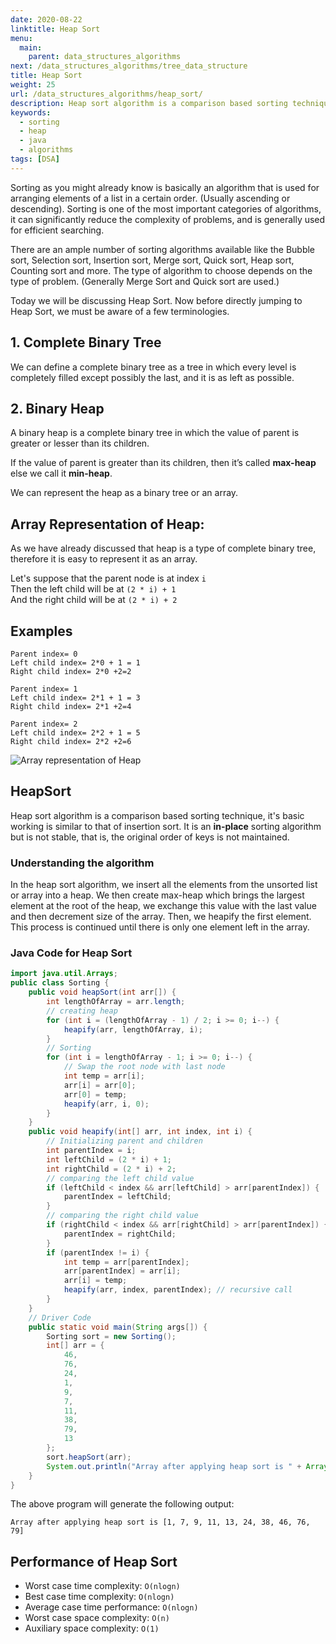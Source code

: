 ```yaml
---
date: 2020-08-22
linktitle: Heap Sort
menu:
  main:
    parent: data_structures_algorithms
next: /data_structures_algorithms/tree_data_structure
title: Heap Sort
weight: 25
url: /data_structures_algorithms/heap_sort/
description: Heap sort algorithm is a comparison based sorting technique, it's basic working is similar to that of insertion sort. It is an in-place sorting algorithm.
keywords:
  - sorting
  - heap
  - java
  - algorithms
tags: [DSA]
---
```

Sorting as you might already know is basically an algorithm that is used for arranging elements of a list in a certain order. (Usually ascending or descending). Sorting is one of the most important categories of algorithms, it can significantly reduce the complexity of problems, and is generally used for efficient searching.

There are an ample number of sorting algorithms available like the Bubble sort, Selection sort, Insertion sort, Merge sort, Quick sort, Heap sort, Counting sort and more. The type of algorithm to choose depends on the type of problem. (Generally Merge Sort and Quick sort are used.)

Today we will be discussing Heap Sort. Now before directly jumping to Heap Sort, we must be aware of a few terminologies.

## 1. Complete Binary Tree
We can define a complete binary tree as a tree in which every level is completely filled except possibly the last, and it is as left as possible.

## 2. Binary Heap
A binary heap is a complete binary tree in which the value of parent is greater or lesser than its children.

If the value of parent is greater than its children, then it’s called **max-heap** else we call it **min-heap**.

We can represent the heap as a binary tree or an array.

## Array Representation of Heap:
As we have already discussed that heap is a type of complete binary tree, therefore it is easy to represent it as an array.

Let's suppose that the parent node is at index `i`  
Then the left child will be at `(2 * i) + 1`  
And the right child will be at `(2 * i) + 2`  

## Examples
`Parent index= 0`  
`Left child index= 2*0 + 1 = 1`  
`Right child index= 2*0 +2=2`  

`Parent index= 1`  
`Left child index= 2*1 + 1 = 3`  
`Right child index= 2*1 +2=4`  

`Parent index= 2`  
`Left child index= 2*2 + 1 = 5`  
`Right child index= 2*2 +2=6`  

![Array representation of Heap](/images/DSA/heap-array.png "Array representation of Heap")

## HeapSort
Heap sort algorithm is a comparison based sorting technique, it's basic working is similar to that of insertion sort. It is an **in-place** sorting algorithm but is not stable, that is, the original order of keys is not maintained. 

### Understanding the algorithm
In the heap sort algorithm, we insert all the elements from the unsorted list or array into a heap. We then create max-heap which brings the largest element at the root of the heap, we exchange this value with the last value and then decrement size of the array. Then, we heapify the first element. This process is continued until there is only one element left in the array.

### Java Code for Heap Sort
```java
import java.util.Arrays;
public class Sorting {
    public void heapSort(int arr[]) {
        int lengthOfArray = arr.length;
        // creating heap
        for (int i = (lengthOfArray - 1) / 2; i >= 0; i--) {
            heapify(arr, lengthOfArray, i);
        }
        // Sorting
        for (int i = lengthOfArray - 1; i >= 0; i--) {
            // Swap the root node with last node
            int temp = arr[i];
            arr[i] = arr[0];
            arr[0] = temp;
            heapify(arr, i, 0);
        }
    }
    public void heapify(int[] arr, int index, int i) {
        // Initializing parent and children
        int parentIndex = i;
        int leftChild = (2 * i) + 1;
        int rightChild = (2 * i) + 2;
        // comparing the left child value
        if (leftChild < index && arr[leftChild] > arr[parentIndex]) {
            parentIndex = leftChild;
        }
        // comparing the right child value
        if (rightChild < index && arr[rightChild] > arr[parentIndex]) {
            parentIndex = rightChild;
        }
        if (parentIndex != i) {
            int temp = arr[parentIndex];
            arr[parentIndex] = arr[i];
            arr[i] = temp;
            heapify(arr, index, parentIndex); // recursive call
        }
    }
    // Driver Code
    public static void main(String args[]) {
        Sorting sort = new Sorting();
        int[] arr = {
            46,
            76,
            24,
            1,
            9,
            7,
            11,
            38,
            79,
            13
        };
        sort.heapSort(arr);
        System.out.println("Array after applying heap sort is " + Arrays.toString(arr));
    }
}
```
The above program will generate the following output:
```
Array after applying heap sort is [1, 7, 9, 11, 13, 24, 38, 46, 76, 79]
```

## Performance of Heap Sort
- Worst case time complexity: `O(nlogn)`
- Best case time complexity: `O(nlogn)`
- Average case time performance: `O(nlogn)`
- Worst case space complexity: `O(n)`
- Auxiliary space complexity: `O(1)`
